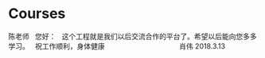 # Courses
陈老师
   您好：
   这个工程就是我们以后交流合作的平台了。希望以后能向您多多学习。
   祝工作顺利，身体健康
                                      肖伟
                                      2018.3.13
